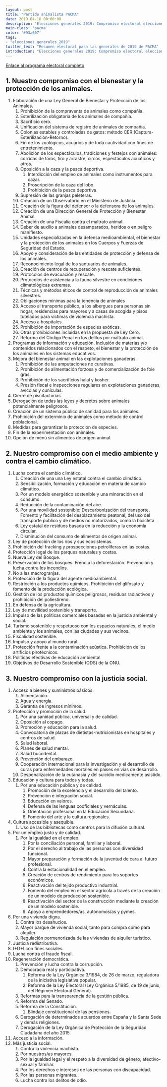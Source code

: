 ```yaml
---
layout: post
title: "Partido animalista PACMA"
date: 2019-04-18 00:00:00
description: "Elecciones generales 2019: Compromiso electoral elecciones generales de 28 de abril de 2019"
main-class: 'pacma'
color: '#93a607'
tags:
- "elecciones_generales_2019"
twitter_text: "Resumen electoral para las generales de 2019 de PACMA"
introduction: "Elecciones generales 2019: Compromiso electoral elecciones generales de 28 de abril de 2019"
---
```


[Enlace al programa electoral completo](https://pacma.es/elecciones-2019/files/pacma-compromisos-elecciones-generales-2019.pdf)

## 1. Nuestro compromiso con el bienestar y la protección de los animales.
1. Elaboración de una Ley General de Bienestar y Protección de los Animales.
    1. Prohibición de la compraventa de animales como compañía.
    2. Esterilización obligatoria de los animales de compañía.
    3. Sacrificio cero.
    4. Unificación del sistema de registro de animales de compañía.
    5. Colonias estables y controladas de gatos: método CER (Captura-Esterilización-Retorno).
    6. Fin de los zoológicos, acuarios y de toda cautividad con fines de entretenimiento.
    7. Abolición de los espectáculos, tradiciones y festejos con animales: corridas de toros, tiro y arrastre, circos, espectáculos acuáticos y otros.
    8. Oposición a la caza y la pesca deportiva.
        1. Interdicción del empleo de animales como instrumentos para cazar.
        2. Proscripción de la caza del lobo.
        3. Prohibición de la pesca deportiva.
    9. Supresión de las granjas peleteras.
    10. Creación de un Observatorio en el Ministerio de Justicia.
    11. Creación de la figura del defensor o la defensora de los animales.
    12. Creación de una Dirección General de Protección y Bienestar Animal.
    13. Creación de una Fiscalía contra el maltrato animal.
    14. Deber de auxilio a animales desamparados, heridos o en peligro manifiesto.
    15. Unidades especializadas en la defensa medioambiental, el bienestar y la protección de los animales en los Cuerpos y Fuerzas de Seguridad del Estado.
    16. Apoyo y consideración de las entidades de protección y defensa de los animales.
    17. Reconocimiento legal de los santuarios de animales.
    18. Creación de centros de recuperación y rescate suficientes.
    19. Protocolos de evacuación y rescate.
    20. Protocolos de asistencia a la fauna silvestre en condiciones climatológicas extremas.
    21. Técnicas y métodos éticos de control de reproducción de animales silvestres.
    22. Obligaciones mínimas para la tenencia de animales
    23. Acceso al transporte público, a los albergues para personas sin hogar, residencias para mayores y a casas de acogida y pisos tutelados para víctimas de violencia machista.
    24. Acceso a hospitales.
    25. Prohibición de importación de especies exóticas.
    26. Otras prohibiciones incluidas en la propuesta de Ley Cero.
    27. Reforma del Código Penal en los delitos por maltrato animal.
2. Programas de información y educación. Inclusión de materias y/o contenidos relacionados con el respeto, el bienestar y la protección de los animales en los sistemas educativos.
3. Mejora del bienestar animal en las explotaciones ganaderas.
    1. Prohibición de las amputaciones no curativas.
    2. Prohibición de alimentación forzosa y de comercialización de foie gras.
    3. Prohibición de los sacrificios halal y kosher.
    4. Presión fiscal e inspecciones regulares en explotaciones ganaderas, avícolas y cunículas.
4. Cierre de piscifactorías.
5. Derogación de todas las leyes y decretos sobre animales potencialmente peligrosos.
6. Creación de un sistema público de sanidad para los animales.
7. Prohibición del exterminio de animales como método de control poblacional.
8. Medidas para garantizar la protección de especies.
9. Fin de la experimentación con animales.
10. Opción de menú sin alimentos de origen animal.

## 2. Nuestro compromiso con el medio ambiente y contra el cambio climático.
1. Lucha contra el cambio climático.
    1. Creación de una una Ley estatal contra el cambio climático.
    2. Sensibilización, formación y educación en materia de cambio climático.
    3. Por un modelo energético sostenible y una minoración en el consumo.
    4. Reducción de la contaminación del aire.
    5. Por una movilidad sostenible: Descarbonización del transporte. Fomento y facilitación del desplazamiento peatonal, del uso del transporte público y de medios no motorizados, como la bicicleta.
    6. Ley estatal de residuos basada en la reducción y la economía circular.
    7. Disminución del consumo de alimentos de origen animal.
2. Ley de protección de los ríos y sus ecosistemas.
3. Prohibición del fracking y prospecciones petrolíferas en las costas.
4. Protección legal de los parques naturales y costas.
5. Nueva Ley del Bosque.
6. Preservación de los bosques. Freno a la deforestación. Prevención y lucha contra los incendios.
7. No a las macrogranjas.
8. Protección de la figura del agente medioambiental.
9. Restricción a los productos químicos. Prohibición del glifosato y fomento de la producción ecológica.
10. Gestión de los productos químicos peligrosos, residuos radiactivos y prohibición del poliestireno.
11. En defensa de la agricultura.
12. Ley de movilidad sostenible y transporte.
13. Impulso de las políticas comerciales basadas en la justicia ambiental y social.
14. Turismo sostenible y respetuoso con los espacios naturales, el medio ambiente y los animales, con las ciudades y sus vecinos.
15. Fiscalidad sostenible.
16. Impulso y apoyo al mundo rural.
17. Protección frente a la contaminación acústica. Prohibición de los artificios pirotécnicos.
18. Políticas efectivas de educación ambiental.
19. Objetivos de Desarrollo Sostenible (ODS) de la ONU.

## 3. Nuestro compromiso con la justicia social.
1. Acceso a bienes y suministros básicos.
    1. Alimentación.
    2. Agua y energía.
    3. Garantía de ingresos mínimos.
2. Protección y promoción de la salud.
    1. Por una sanidad pública, universal y de calidad.
    2. Oposición al copago.
    3. Promoción y educación para la salud.
    4. Convocatoria de plazas de dietistas-nutricionistas en hospitales y centros de salud.
    5. Salud laboral.
    6. Planes de salud mental.
    7. Salud bucodental.
    8. Prevención del embarazo.
    9. Cooperación internacional para la investigación y el desarrollo de curas para enfermedades mortales en países en vías de desarrollo.
    10. Despenalización de la eutanasia y del suicidio medicamente asistido.
3. Educación y cultura para todos y todas.
    1. Por una educación pública y de calidad.
        1. Promoción de la excelencia y el desarrollo del talento.
        2. Prevención e integración social.
        3. Educación en valores.
        4. Defensa de las lenguas cooficiales y vernáculas.
        5. Orientación profesional en la Educación Secundaria.
        6. Fomento del arte y la cultura regionales.
4. Cultura accesible y asequible.
    1. Uso de las bibliotecas como centros para la difusión cultural.
5. Por un empleo justo y de calidad.
    1. Por la igualdad en el empleo.
        1. Por la conciliación personal, familiar y laboral.
        2. Por el derecho al trabajo de las personas con diversidad funcional.
        3. Mayor preparación y formación de la juventud de cara al futuro profesional.
        4. Contra la estacionalidad en el empleo.
        5. Creación de centros de rendimiento para los soportes económicos.
        6. Reactivación del tejido productivo industrial.
        7. Fomento del empleo en el sector agrícola a través de la creación de un modelo de producción sostenible.
        8. Reactivación del sector de la construcción mediante la creación de un modelo sostenible.
        9. Apoyo a emprendedores/as, autónomos/as y pymes.
6. Por una vivienda digna.
    1. Contra los desahucios.
    2. Mayor parque de vivienda social, tanto para compra como para alquiler.
    3. Regulación pormenorizada de las viviendas de alquiler turístico.
7. Justicia redistributiva.
8. I+D+I con fines sociales.
9. Lucha contra el fraude fiscal.
10. Regeneración democrática.
    1. Prevención y lucha contra la corrupción.
    2. Democracia real y participativa.
        1. Reforma de la Ley Orgánica 3/1984, de 26 de marzo, reguladora de la iniciativa legislativa popular.
        2. Reforma de la Ley Electoral (Ley Orgánica 5/1985, de 19 de junio, del Régimen Electoral General).
    3. Reformas para la transparencia de la gestión pública.
    4. Reforma del Senado.
    5. Reforma de la Constitución.
        1. Blindaje constitucional de las pensiones.
    6. Derogación de determinados acuerdos entre España y la Santa Sede y demás religiones.
    7. Derogación de la Ley Orgánica de Protección de la Seguridad Ciudadana del año 2015.
11. Acceso a la información.
12. Más justicia social.
    1.  Contra la violencia machista.
    2.  Por nuestros/as mayores.
    3.  Por la igualdad legal y el respeto a la diversidad de género, afectivo-sexual y familiar.
    4.  Por los derechos e intereses de las personas con discapacidad.
    5.  Por las personas migrantes.
    6.  Lucha contra los delitos de odio.
